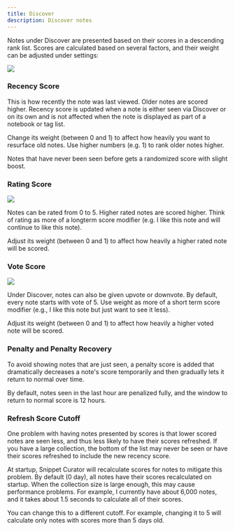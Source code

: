 ```yaml
---
title: Discover
description: Discover notes
---
```


Notes under Discover are presented based on their scores in a descending rank list. Scores are calculated based on several factors, and their weight can be adjusted under settings:

![](/images/settings-discover.png)

### Recency Score

This is how recently the note was last viewed. Older notes are scored higher. Recency score is updated when a note is either seen via Discover or on its own and is not affected when the note is displayed as part of a notebook or tag list. 

Change its weight (between 0 and 1) to affect how heavily you want to resurface old notes. Use higher numbers (e.g. 1) to rank older notes higher. 

Notes that have never been seen before gets a randomized score with slight boost.


### Rating Score 
 
![](/images/star.png)

Notes can be rated from 0 to 5. Higher rated notes are scored higher. Think of rating as more of a longterm score modifier (e.g. I like this note and will continue to like this note). 

Adjust its weight (between 0 and 1) to affect how heavily a higher rated note will be scored.

### Vote Score

![](/images/navigation.png)

Under Discover, notes can also be given upvote or downvote. By default, every note starts with vote of 5. Use weight as more of a short term score modifier (e.g., I like this note but just want to see it less).

Adjust its weight (between 0 and 1) to affect how heavily a higher voted note will be scored.


### Penalty and Penalty Recovery 

To avoid showing notes that are just seen, a penalty score is added that dramatically decreases a note's score temporarily and then gradually lets it return to normal over time.

By default, notes seen in the last hour are penalized fully, and the window to return to normal score is 12 hours.

### Refresh Score Cutoff

One problem with having notes presented by scores is that lower scored notes are seen less, and thus less likely to have their scores refreshed. If you have a large collection, the bottom of the list may never be seen or have their scores refreshed to include the new recency score.

At startup, Snippet Curator will recalculate scores for notes to mitigate this problem. By default (0 day), all notes have their scores recalculated on startup. When the collection size is large enough, this may cause performance problems. For example, I currently have about 6,000 notes, and it takes about 1.5 seconds to calculate all of their scores.

You can change this to a different cutoff. For example, changing it to 5 will calculate only notes with scores more than 5 days old. 

